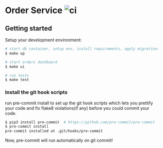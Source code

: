 # Order Service ![ci](https://github.com/arslanhashmi/example-co-orders-service/actions/workflows/ci.yaml/badge.svg)

## Getting started
Setup your development environment:
```bash
# start db container, setup env, install requirements, apply migrations and start the serverless process
$ make up

# start orders dashboard
$ make ui

# run tests
$ make test
```

### Install the git hook scripts
run pre-commit install to set up the git hook scripts which lets you prettify your
code and fix flake8 violations(if any) before you could commit your code.

```bash
$ pip3 install pre-commit  # https://github.com/pre-commit/pre-commit
$ pre-commit install
pre-commit installed at .git/hooks/pre-commit
```

Now, pre-commit will run automatically on git commit!
